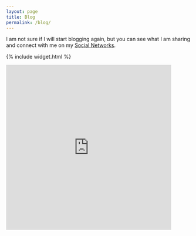 ```yaml
---
layout: page
title: Blog
permalink: /blog/
---
```


I am not sure if I will start blogging again, but you can see what I am sharing and connect with me on my <a href="{{ site.baseurl }}/dna">Social Networks</a>.

{% include widget.html %}

<iframe width="450" height="450" scrolling="no" frameborder="no" src="https://w.soundcloud.com/player/?url=https%3A//api.soundcloud.com/playlists/217177636&amp;color=ff5500&amp;auto_play=false&amp;hide_related=false&amp;show_comments=true&amp;show_user=true&amp;show_reposts=false"></iframe>